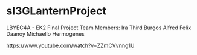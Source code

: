 # sl3GLanternProject
LBYEC4A - EK2 Final Project
Team Members: 
Ira Third Burgos
Alfred Felix Daanoy
Michaello Hermogenes

https://www.youtube.com/watch?v=ZZmCVvnng1U
